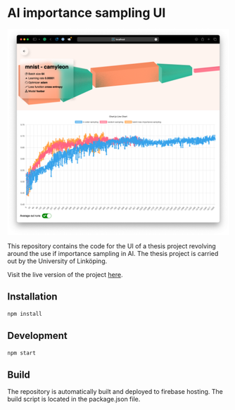 # AI importance sampling UI
<!-- add image https://raw.githubusercontent.com/3DJakob/ai-importance-sampling-ui/main/screen.png -->

![demo](https://raw.githubusercontent.com/3DJakob/ai-importance-sampling-ui/main/screen.png)

This repository contains the code for the UI of a thesis project revolving around the use if importance sampling in AI. The thesis project is carried out by the University of Linköping.

Visit the live version of the project [here](https://ai-sampling.web.app/).

## Installation

```npm install```

## Development

```npm start```

## Build

The repository is automatically built and deployed to firebase hosting. The build script is located in the package.json file.